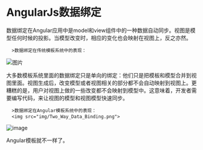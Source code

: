 AngularJs数据绑定
==============

数据绑定在Angular应用中是model和view组件中的一种数据自动同步。视图是模型任何时候的投影。当模型改变时，相应的变化也会映射在视图上，反之亦然。

      >数据绑定在传统模板系统中的表现：
      
 ![图片](http://github.com/ychow/AngularJsGuide/raw/master/img/One_Way_Data_Binding.png)

大多数模板系统里面的数据绑定只是单向的绑定：他们只是把模板和模型合并到视图里面。视图生成后，改变模型或者视图相关的部分都不会自动映射到视图上。更糟糕的是，用户对视图上做的一些改变都不会映射到模型中。这意味着，开发者需要编写代码，来让视图的模型和视图模型快速同步。

      >数据绑定在Angular模板系统中的表现：
      <img src="img/Two_Way_Data_Binding.png">


![image](https://raw.githubusercontent.com/ychow/AngularJsGuide/master/img/One_Way_Data_Binding.png)

Angular模板就不一样了。      
